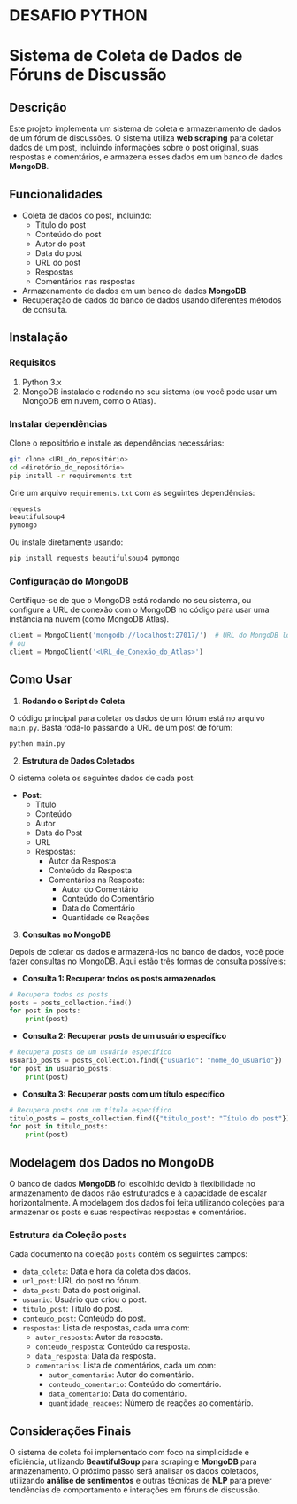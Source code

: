 # DESAFIO PYTHON

# Sistema de Coleta de Dados de Fóruns de Discussão
## Descrição

Este projeto implementa um sistema de coleta e armazenamento de dados de um fórum de discussões. O sistema utiliza **web scraping** para coletar dados de um post, incluindo informações sobre o post original, suas respostas e comentários, e armazena esses dados em um banco de dados **MongoDB**.

## Funcionalidades

- Coleta de dados do post, incluindo:
  - Título do post
  - Conteúdo do post
  - Autor do post
  - Data do post
  - URL do post
  - Respostas
  - Comentários nas respostas
- Armazenamento de dados em um banco de dados **MongoDB**.
- Recuperação de dados do banco de dados usando diferentes métodos de consulta.

## Instalação

### Requisitos

1. Python 3.x
2. MongoDB instalado e rodando no seu sistema (ou você pode usar um MongoDB em nuvem, como o Atlas).

### Instalar dependências

Clone o repositório e instale as dependências necessárias:

```bash
git clone <URL_do_repositório>
cd <diretório_do_repositório>
pip install -r requirements.txt
```

Crie um arquivo `requirements.txt` com as seguintes dependências:

```txt
requests
beautifulsoup4
pymongo
```

Ou instale diretamente usando:

```bash
pip install requests beautifulsoup4 pymongo
```

### Configuração do MongoDB

Certifique-se de que o MongoDB está rodando no seu sistema, ou configure a URL de conexão com o MongoDB no código para usar uma instância na nuvem (como MongoDB Atlas).

```python
client = MongoClient('mongodb://localhost:27017/')  # URL do MongoDB local
# ou
client = MongoClient('<URL_de_Conexão_do_Atlas>')
```

## Como Usar

1. **Rodando o Script de Coleta**

O código principal para coletar os dados de um fórum está no arquivo `main.py`. Basta rodá-lo passando a URL de um post de fórum:

```bash
python main.py
```

2. **Estrutura de Dados Coletados**

O sistema coleta os seguintes dados de cada post:

- **Post**:
  - Título
  - Conteúdo
  - Autor
  - Data do Post
  - URL
  - Respostas:
    - Autor da Resposta
    - Conteúdo da Resposta
    - Comentários na Resposta:
      - Autor do Comentário
      - Conteúdo do Comentário
      - Data do Comentário
      - Quantidade de Reações

3. **Consultas no MongoDB**

Depois de coletar os dados e armazená-los no banco de dados, você pode fazer consultas no MongoDB. Aqui estão três formas de consulta possíveis:

- **Consulta 1: Recuperar todos os posts armazenados**
  
```python
# Recupera todos os posts
posts = posts_collection.find()
for post in posts:
    print(post)
```

- **Consulta 2: Recuperar posts de um usuário específico**

```python
# Recupera posts de um usuário específico
usuario_posts = posts_collection.find({"usuario": "nome_do_usuario"})
for post in usuario_posts:
    print(post)
```

- **Consulta 3: Recuperar posts com um título específico**

```python
# Recupera posts com um título específico
titulo_posts = posts_collection.find({"titulo_post": "Título do post"})
for post in titulo_posts:
    print(post)
```

## Modelagem dos Dados no MongoDB

O banco de dados **MongoDB** foi escolhido devido à flexibilidade no armazenamento de dados não estruturados e à capacidade de escalar horizontalmente. A modelagem dos dados foi feita utilizando coleções para armazenar os posts e suas respectivas respostas e comentários.

### Estrutura da Coleção `posts`

Cada documento na coleção `posts` contém os seguintes campos:

- `data_coleta`: Data e hora da coleta dos dados.
- `url_post`: URL do post no fórum.
- `data_post`: Data do post original.
- `usuario`: Usuário que criou o post.
- `titulo_post`: Título do post.
- `conteudo_post`: Conteúdo do post.
- `respostas`: Lista de respostas, cada uma com:
  - `autor_resposta`: Autor da resposta.
  - `conteudo_resposta`: Conteúdo da resposta.
  - `data_resposta`: Data da resposta.
  - `comentarios`: Lista de comentários, cada um com:
    - `autor_comentario`: Autor do comentário.
    - `conteudo_comentario`: Conteúdo do comentário.
    - `data_comentario`: Data do comentário.
    - `quantidade_reacoes`: Número de reações ao comentário.

## Considerações Finais

O sistema de coleta foi implementado com foco na simplicidade e eficiência, utilizando **BeautifulSoup** para scraping e **MongoDB** para armazenamento. O próximo passo será analisar os dados coletados, utilizando **análise de sentimentos** e outras técnicas de **NLP** para prever tendências de comportamento e interações em fóruns de discussão.

